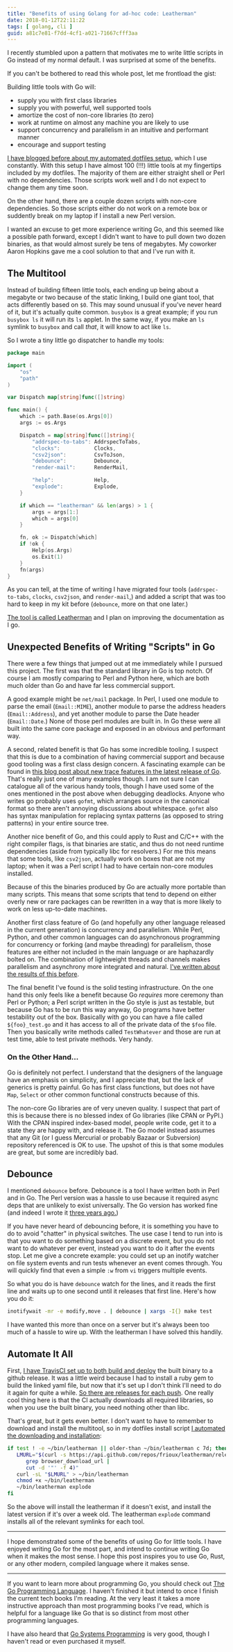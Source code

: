 ```yaml
---
title: "Benefits of using Golang for ad-hoc code: Leatherman"
date: 2018-01-12T22:11:22
tags: [ golang, cli ]
guid: a81c7e81-f7dd-4cf1-a021-71667cfff3aa
---
```

I recently stumbled upon a pattern that motivates me to write little scripts in
Go instead of my normal default.  I was surprised at some of the benefits.

<!--more-->

If you can't be bothered to read this whole post, let me frontload the gist:

Building little tools with Go will:

 * supply you with first class libraries
 * supply you with powerful, well supported tools
 * amortize the cost of non-core libraries (to zero)
 * work at runtime on almost any machine you are likely to use
 * support concurrency and parallelism in an intuitive and performant manner
 * encourage and support testing

[I have blogged before about my automated dotfiles
setup](/posts/my-mobile-shell-home/), which I use constantly.  With this setup I
have almost 100 (!!!) little tools at my fingertips included by my dotfiles.
The majority of them are either straight shell or Perl with no dependencies.
Those scripts work well and I do not expect to change them any time soon.

On the other hand, there are a couple dozen scripts with non-core dependencies.
So those scripts either do not work on a remote box or suddently break on my
laptop if I install a new Perl version.

I wanted an excuse to get more experience writing Go, and this seemed like a
possible path forward, except I didn't want to have to pull down two dozen
binaries, as that would almost surely be tens of megabytes.  My coworker Aaron
Hopkins gave me a cool solution to that and I've run with it.

## The Multitool

Instead of building fifteen little tools, each ending up being about a megabyte
or two because of the static linking, I build one giant tool, that acts
differently based on `$0`.  This may sound unusual if you've never heard of it,
but it's actually quite common.  `busybox` is a great example; if you run
`busybox ls` it will run its `ls` applet.  In the same way, if you make an `ls`
symlink to `busybox` and call *that*, it will know to act like `ls`.

So I wrote a tiny little go dispatcher to handle my tools:

``` go
package main

import (
	"os"
	"path"
)

var Dispatch map[string]func([]string)

func main() {
	which := path.Base(os.Args[0])
	args := os.Args

	Dispatch = map[string]func([]string){
		"addrspec-to-tabs": AddrspecToTabs,
		"clocks":           Clocks,
		"csv2json":         CsvToJson,
		"debounce":         Debounce,
		"render-mail":      RenderMail,

		"help":             Help,
		"explode":          Explode,
	}

	if which == "leatherman" && len(args) > 1 {
		args = args[1:]
		which = args[0]
	}

	fn, ok := Dispatch[which]
	if !ok {
		Help(os.Args)
		os.Exit(1)
	}
	fn(args)
}
```

As you can tell, at the time of writing I have migrated four tools
(`addrspec-to-tabs`, `clocks`, `csv2json`, and `render-mail`,) and added a
script that was too hard to keep in my kit before (`debounce`, more on that
one later.)

[The tool is called Leatherman](https://github.com/frioux/leatherman) and I plan
on improving the documentation as I go.

## Unexpected Benefits of Writing "Scripts" in Go

There were a few things that jumped out at me immediately while I pursued this
project.  The first was that the standard library in Go is top notch.  Of course
I am mostly comparing to Perl and Python here, which are both much older than Go
and have far less commercial support.

A good example might be `net/mail` package.  In Perl, I used one module to parse
the email (`Email::MIME`), another module to parse the address headers
(`Email::Address`), and yet another module to parse the Date header
(`Email::Date`.)  None of those perl modules are built in.  In Go these were all
built into the same core package and exposed in an obvious and performant way.

A second, related benefit is that Go has some incredible tooling.  I suspect
that this is due to a combination of having commercial support and because good
tooling was a first class design concern.  A fascinating example can be found in
[this blog post about new trace features in the latest release of
Go][tracepost].  That's really just one of many examples though.  I am not sure
I can catalogue all of the various handy tools, though I have used some of the
ones mentioned in the post above when debugging deadlocks.  Anyone who writes go
probably uses `gofmt`, which arranges source in the canonical format so there
aren't annoying discussions about whitespace.  `gofmt` also has syntax
manipulation for replacing syntax patterns (as opposed to string patterns) in
your entire source tree.

[tracepost]: [https://medium.com/@cep21/using-go-1-10-new-trace-features-to-debug-an-integration-test-1dc39e4e812d]

Another nice benefit of Go, and this could apply to Rust and C/C++ with the
right compiler flags, is that binaries are static, and thus do not need runtime
dependencies (aside from typically libc for resolvers.)  For me this means that
some tools, like `csv2json`, actually work on boxes that are not my laptop; when
it was a Perl script I had to have certain non-core modules installed.

Because of this the binaries produced by Go are actually more portable than many
scripts.  This means that some scripts that tend to depend on either overly new
or rare packages can be rewritten in a way that is more likely to work on less
up-to-date machines.

Another first class feature of Go (and hopefully any other language released in
the current generation) is concurrency and parallelism.  While Perl, Python, and
other common languages can do asynchronous programming for concurrency or
forking (and maybe threading) for parallelism, those features are either not
included in the main language or are haphazardly bolted on.  The combination of
lightweight threads and channels makes parallelism and asynchrony more
integrated and natural. [I've written about the results of this
before](/posts/converting-a-slow-shell-script-to-golang/).

The final benefit I've found is the solid testing infrastructure.  On the one
hand this only feels like a benefit because Go *requires* more ceremony than
Perl or Python; a Perl script written in the Go style is just as testable, but
because Go has to be run this way anyway, Go programs have better testability
out of the box.  Basically with go you can have a file called `${foo}_test.go`
and it has access to all of the private data of the `$foo` file.  Then you
basically write methods called `TestWhatever` and those are run at test time,
able to test private methods.  Very handy.

### On the Other Hand...

Go is definitely not perfect.  I understand that the designers of the language
have an emphasis on simplicity, and I appreciate that, but the lack of generics
is pretty painful.  Go has first class functions, but does not have `Map`,
`Select` or other common functional constructs because of this.

The non-core Go libraries are of very uneven quality.  I suspect that part of
this is because there is no blessed index of Go libraries (like CPAN or PyPI.)
With the CPAN inspired index-based model, people write code, get it to a state
they are happy with, and release it.  The Go model instead assumes that any
Git (or I guess Mercurial or probably Bazaar or Subversion) repository
referenced is OK to use.  The upshot of this is that some modules are great, but
some are incredibly bad.

## Debounce

I mentioned `debounce` before.  Debounce is a tool I have written both in Perl
and in Go.  The Perl version was a hassle to use because it required async deps
that are unlikely to exist universally.  The Go version has worked fine (and
indeed I wrote it [three years ago.](https://github.com/frioux/debounce))

If you have never heard of debouncing before, it is something you have to do to
avoid "chatter" in physical switches.  The use case I tend to run into is that
you want to do something based on a discrete event, but you do not want to do
whatever per event, instead you want to do it after the events stop.  Let me
give a concrete example: you could set up an inotify watcher on file system
events and run tests whenever an event comes through.  You will quickly find
that even a simple `:w` from `vi` triggers multiple events.

So what you do is have `debounce` watch for the lines, and it reads the first
line and waits up to one second until it releases that first line.  Here's how
you do it:

``` bash
inotifywait -mr -e modify,move . | debounce | xargs -I{} make test
```

I have wanted this more than once on a server but it's always been too much of a
hassle to wire up.  With the leatherman I have solved this handily.

## Automate It All

First, [I have TravisCI set up to both build and
deploy](https://github.com/frioux/leatherman/blob/master/.travis.yml) the built
binary to a github release.  It was a little weird because I had to install a
ruby gem to build the linked yaml file, but now that it's set up I don't think
I'll need to do it again for quite a while.  [So there are releases for each
push](https://github.com/frioux/leatherman/releases).  One really cool thing
here is that the CI actually downloads all required libraries, so when you
use the built binary, you need nothing other than libc.

That's great, but it gets even better.  I don't want to have to remember to
download and install the multitool, so in my dotfiles install script [I automated
the downloading and
installation](https://github.com/frioux/dotfiles/blob/ef08bd624f82a94dd39194924f1f76a7480ecac5/install.sh#L128-L135):

``` bash
if test ! -e ~/bin/leatherman || older-than ~/bin/leatherman c 7d; then
   LMURL="$(curl -s https://api.github.com/repos/frioux/leatherman/releases/latest |
      grep browser_download_url |
      cut -d '"' -f 4)"
   curl -sL "$LMURL" > ~/bin/leatherman
   chmod +x ~/bin/leatherman
   ~/bin/leatherman explode
fi
```

So the above will install the leatherman if it doesn't exist, and install the
latest version if it's over a week old.  The leatherman `explode` command
installs all of the relevant symlinks for each tool.

---

I hope demonstrated some of the benefits of using Go for little tools.  I have
enjoyed writing Go for the most part, and intend to continue writing Go when it
makes the most sense.  I hope this post inspires you to use Go, Rust, or any
other modern, compiled language where it makes sense.

---

If you want to learn more about programming Go, you should check out
<a target="_blank" href="https://www.amazon.com/gp/product/0134190440/ref=as_li_tl?ie=UTF8&camp=1789&creative=9325&creativeASIN=0134190440&linkCode=as2&tag=afoolishmanif-20&linkId=0ceebdc9e91a228f81975a9618abc040">The Go Programming Language</a><img src="//ir-na.amazon-adsystem.com/e/ir?t=afoolishmanif-20&l=am2&o=1&a=0134190440" width="1" height="1" border="0" alt="" style="border:none !important; margin:0px !important;" />.
I haven't finished it but intend to once I finish the current tech books I'm
reading.  At the very least it takes a more instructive approach than most
programming books I've read, which is helpful for a language like Go that is so
distinct from most other programming languages.


I have also heard that
<a target="_blank" href="https://www.amazon.com/gp/product/1787125645/ref=as_li_tl?ie=UTF8&camp=1789&creative=9325&creativeASIN=1787125645&linkCode=as2&tag=afoolishmanif-20&linkId=6fafd21a7426645cdcbcafa5ca7bccf1">Go Systems Programming</a><img src="//ir-na.amazon-adsystem.com/e/ir?t=afoolishmanif-20&l=am2&o=1&a=1787125645" width="1" height="1" border="0" alt="" style="border:none !important; margin:0px !important;" />
is very good, though I haven't read or even purchased it myself.

